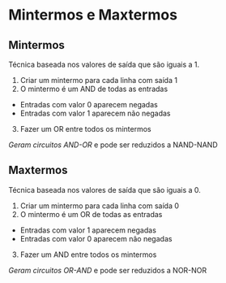 # Mintermos e Maxtermos

## Mintermos 

Técnica baseada nos valores de saída que são
iguais a 1.

1. Criar um mintermo para cada linha com saída 1
2. O mintermo é um AND de todas as entradas
- Entradas com valor 0 aparecem negadas
- Entradas com valor 1 aparecem não negadas
3. Fazer um OR entre todos os mintermos

*Geram circuitos AND-OR* e pode ser reduzidos a NAND-NAND

## Maxtermos

Técnica baseada nos valores de saída que são
iguais a 0.

1. Criar um mintermo para cada linha com saída 0
2. O mintermo é um OR de todas as entradas
- Entradas com valor 1 aparecem negadas
- Entradas com valor 0 aparecem não negadas
3. Fazer um AND entre todos os mintermos

*Geram circuitos OR-AND* e pode ser reduzidos a NOR-NOR